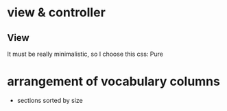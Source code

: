 # view & controller

## View

It must be really minimalistic, so I choose this css: Pure

# arrangement of vocabulary columns

- sections sorted by size